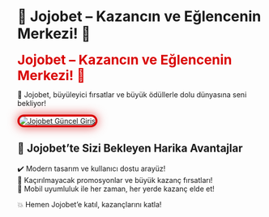 # 🎲 Jojobet – Kazancın ve Eğlencenin Merkezi! 🚀

<a href="http://shorto.link/CDChp" title="Jojobet Güncel Giriş" style="color: #d90000; font-size: 26px; font-weight: bold; text-decoration: none;">Jojobet – Kazancın ve Eğlencenin Merkezi! 🚀</a>

🌟 Jojobet, büyüleyici fırsatlar ve büyük ödüllerle dolu dünyasına seni bekliyor!  

<a href="http://shorto.link/CDChp" title="Jojobet Güncel Giriş">  
<img src="https://i.ibb.co/BtMhhf6/g-venligiris.jpg" alt="Jojobet Güncel Giriş" style="max-width: 100%; border: 4px solid #d90000; border-radius: 20px; box-shadow: 0px 0px 20px rgba(217, 0, 0, 0.7);">  
</a>

## 🎉 Jojobet’te Sizi Bekleyen Harika Avantajlar  
✔️ Modern tasarım ve kullanıcı dostu arayüz!  
🎁 Kaçırılmayacak promosyonlar ve büyük kazanç fırsatları!  
📱 Mobil uyumluluk ile her zaman, her yerde kazanç elde et!

💥 Hemen Jojobet’e katıl, kazançlarını katla!
